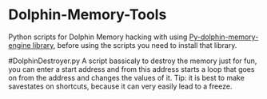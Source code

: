 # Dolphin-Memory-Tools
Python scripts for Dolphin Memory hacking with using [Py-dolphin-memory-engine library](https://pages.github.com/), before using the scripts you need to install that library.

#DolphinDestroyer.py
A script bassicaly to destroy the memory just for fun, 
you can enter a start address and from this address starts a loop that goes on from the address and changes the values of it.
Tip: it is best to make savestates on shortcuts, because it can very easily lead to a freeze.

